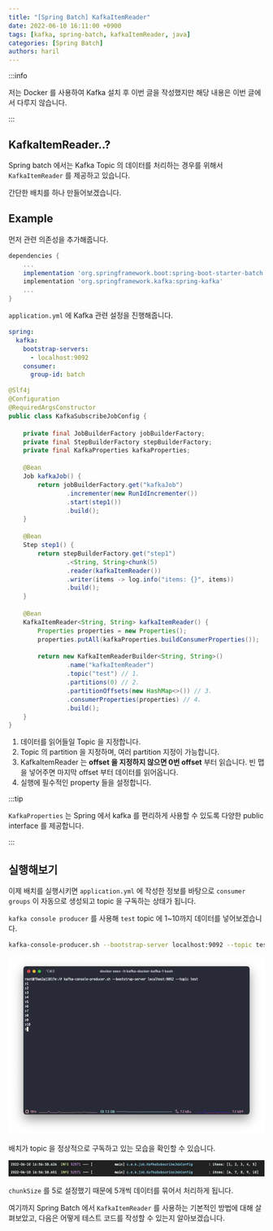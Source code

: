 ```yaml
---
title: "[Spring Batch] KafkaItemReader"
date: 2022-06-10 16:11:00 +0900
tags: [kafka, spring-batch, kafkaItemReader, java]
categories: [Spring Batch]
authors: haril
---
```


:::info

저는 Docker 를 사용하여 Kafka 설치 후 이번 글을 작성했지만 해당 내용은 이번 글에서 다루지 않습니다.

:::

## KafkaItemReader..?

Spring batch 에서는 Kafka Topic 의 데이터를 처리하는 경우를 위해서 `KafkaItemReader` 를 제공하고 있습니다.

간단한 배치를 하나 만들어보겠습니다.

## Example

먼저 관련 의존성을 추가해줍니다.

```gradle
dependencies {
    ...
    implementation 'org.springframework.boot:spring-boot-starter-batch'
    implementation 'org.springframework.kafka:spring-kafka'
    ...
}
```

`application.yml` 에 Kafka 관련 설정을 진행해줍니다.

```yaml
spring:
  kafka:
    bootstrap-servers:
      - localhost:9092
    consumer:
      group-id: batch
```

```java
@Slf4j
@Configuration
@RequiredArgsConstructor
public class KafkaSubscribeJobConfig {

    private final JobBuilderFactory jobBuilderFactory;
    private final StepBuilderFactory stepBuilderFactory;
    private final KafkaProperties kafkaProperties;

    @Bean
    Job kafkaJob() {
        return jobBuilderFactory.get("kafkaJob")
                .incrementer(new RunIdIncrementer())
                .start(step1())
                .build();
    }

    @Bean
    Step step1() {
        return stepBuilderFactory.get("step1")
                .<String, String>chunk(5)
                .reader(kafkaItemReader())
                .writer(items -> log.info("items: {}", items))
                .build();
    }

    @Bean
    KafkaItemReader<String, String> kafkaItemReader() {
        Properties properties = new Properties();
        properties.putAll(kafkaProperties.buildConsumerProperties());

        return new KafkaItemReaderBuilder<String, String>()
                .name("kafkaItemReader")
                .topic("test") // 1.
                .partitions(0) // 2.
                .partitionOffsets(new HashMap<>()) // 3.
                .consumerProperties(properties) // 4.
                .build();
    }
}
```

1. 데이터를 읽어들일 Topic 을 지정합니다.
2. Topic 의 partition 을 지정하며, 여러 partition 지정이 가능합니다.
3. KafkaItemReader 는 **offset 을 지정하지 않으면 0번 offset** 부터 읽습니다. 빈 맵을 넣어주면 마지막 offset 부터 데이터를 읽어옵니다.
4. 실행에 필수적인 property 들을 설정합니다.

:::tip

`KafkaProperties` 는 Spring 에서 kafka 를 편리하게 사용할 수 있도록 다양한 public interface 를 제공합니다.

:::

## 실행해보기

이제 배치를 실행시키면 `application.yml` 에 작성한 정보를 바탕으로 `consumer groups` 이 자동으로 생성되고 topic 을 구독하는 상태가 됩니다.

`kafka console producer` 를 사용해 `test` topic 에 1~10까지 데이터를 넣어보겠습니다.

```bash
kafka-console-producer.sh --bootstrap-server localhost:9092 --topic test
```

![produce-topic](./1.webp)

배치가 topic 을 정상적으로 구독하고 있는 모습을 확인할 수 있습니다.

![subscribe-batch](./2.webp)

`chunkSize` 를 5로 설정했기 때문에 5개씩 데이터를 묶어서 처리하게 됩니다.

여기까지 Spring Batch 에서 `KafkaItemReader` 를 사용하는 기본적인 방법에 대해 살펴보았고, 다음은 어떻게 테스트 코드를 작성할 수 있는지 알아보겠습니다.
